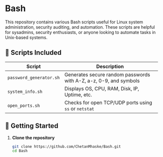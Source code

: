 # Bash

This repository contains various Bash scripts useful for Linux system administration, security auditing, and automation. These scripts are helpful for sysadmins, security enthusiasts, or anyone looking to automate tasks in Unix-based systems.

## 📜 Scripts Included

| Script                   | Description                                      |
|--------------------------|--------------------------------------------------|
| `password_generator.sh`  | Generates secure random passwords with A-Z, a-z, 0-9, and symbols |
| `system_info.sh`         | Displays OS, CPU, RAM, Disk, IP, Uptime, etc.    |
| `open_ports.sh`          | Checks for open TCP/UDP ports using `ss` or `netstat` |

## 🚀 Getting Started

1. **Clone the repository**
   ```bash
   git clone https://github.com/ChetanMhaske/Bash.git
   cd Bash
